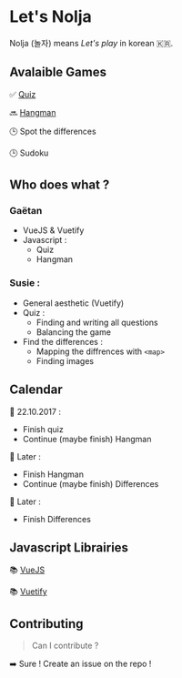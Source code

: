 # Let's Nolja

Nolja (놀자) means *Let's play* in korean :kr:.

## Avalaible Games

:white_check_mark: [Quiz](https://letsnolja.github.io/quiz/)

:soon: [Hangman](https://letsnolja.github.io/hangman/)

:clock3: Spot the differences

:clock3: Sudoku

## Who does what ?

### Gaëtan 

* VueJS & Vuetify
* Javascript :
  * Quiz
  * Hangman

### Susie : 

* General aesthetic (Vuetify)
* Quiz :
  * Finding and writing all questions
  * Balancing the game
* Find the differences :
  * Mapping the diffrences with `<map>`
  * Finding images
  
## Calendar

:date: 22.10.2017 :
* Finish quiz
* Continue (maybe finish) Hangman

:date: Later :
* Finish Hangman
* Continue (maybe finish) Differences

:date: Later :
* Finish Differences

## Javascript Librairies

:books: [VueJS](https://vuejs.org/)

:books: [Vuetify](https://vuetifyjs.com/)

## Contributing

> Can I contribute ?

:arrow_right: Sure ! Create an issue on the repo !

